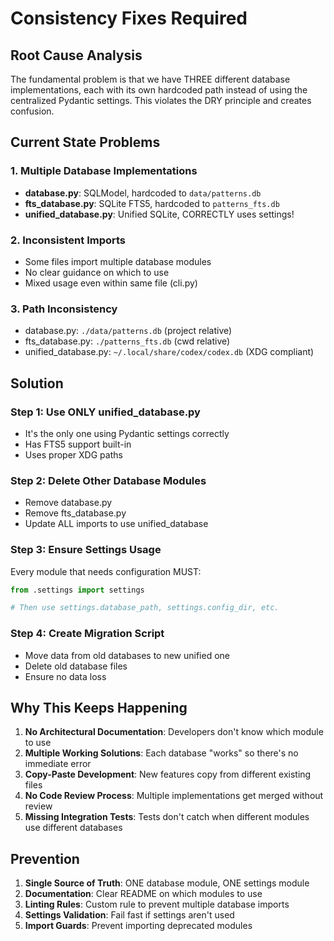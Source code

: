 # Consistency Fixes Required

## Root Cause Analysis
The fundamental problem is that we have THREE different database implementations, each with its own hardcoded path instead of using the centralized Pydantic settings. This violates the DRY principle and creates confusion.

## Current State Problems

### 1. Multiple Database Implementations
- **database.py**: SQLModel, hardcoded to `data/patterns.db`
- **fts_database.py**: SQLite FTS5, hardcoded to `patterns_fts.db`  
- **unified_database.py**: Unified SQLite, CORRECTLY uses settings!

### 2. Inconsistent Imports
- Some files import multiple database modules
- No clear guidance on which to use
- Mixed usage even within same file (cli.py)

### 3. Path Inconsistency
- database.py: `./data/patterns.db` (project relative)
- fts_database.py: `./patterns_fts.db` (cwd relative)
- unified_database.py: `~/.local/share/codex/codex.db` (XDG compliant)

## Solution

### Step 1: Use ONLY unified_database.py
- It's the only one using Pydantic settings correctly
- Has FTS5 support built-in
- Uses proper XDG paths

### Step 2: Delete Other Database Modules
- Remove database.py
- Remove fts_database.py
- Update ALL imports to use unified_database

### Step 3: Ensure Settings Usage
Every module that needs configuration MUST:
```python
from .settings import settings

# Then use settings.database_path, settings.config_dir, etc.
```

### Step 4: Create Migration Script
- Move data from old databases to new unified one
- Delete old database files
- Ensure no data loss

## Why This Keeps Happening

1. **No Architectural Documentation**: Developers don't know which module to use
2. **Multiple Working Solutions**: Each database "works" so there's no immediate error
3. **Copy-Paste Development**: New features copy from different existing files
4. **No Code Review Process**: Multiple implementations get merged without review
5. **Missing Integration Tests**: Tests don't catch when different modules use different databases

## Prevention

1. **Single Source of Truth**: ONE database module, ONE settings module
2. **Documentation**: Clear README on which modules to use
3. **Linting Rules**: Custom rule to prevent multiple database imports
4. **Settings Validation**: Fail fast if settings aren't used
5. **Import Guards**: Prevent importing deprecated modules
